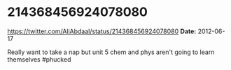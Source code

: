 # 214368456924078080
https://twitter.com/AliAbdaal/status/214368456924078080
**Date:** 2012-06-17

Really want to take a nap but unit 5 chem and phys aren't going to learn themselves #phucked
